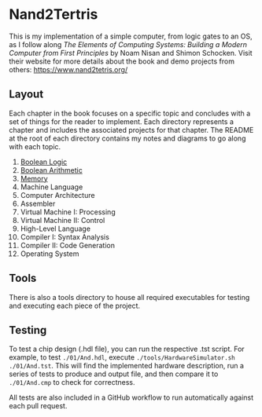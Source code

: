 # Nand2Tertris

This is my implementation of a simple computer, from logic gates to an OS, as I follow along _The Elements of Computing Systems: Building a Modern Computer from First Principles_ by Noam Nisan and Shimon Schocken. Visit their website for more details about the book and demo projects from others: https://www.nand2tetris.org/

## Layout

Each chapter in the book focuses on a specific topic and concludes with a set of things for the reader to implement. Each directory represents a chapter and includes the associated projects for that chapter. The README at the root of each directory contains my notes and diagrams to go along with each topic.

1. [Boolean Logic](https://github.com/CBenton0212/Nand2Tetris/tree/main/01#readme)
2. [Boolean Arithmetic](https://github.com/CBenton0212/Nand2Tetris/tree/main/02#readme)
3. [Memory](https://github.com/CBenton0212/Nand2Tetris/tree/main/03#readme)
4. Machine Language
5. Computer Architecture
6. Assembler
7. Virtual Machine I: Processing
8. Virtual Machine II: Control
9. High-Level Language
10. Compiler I: Syntax Analysis
11. Compiler II: Code Generation
12. Operating System

## Tools

There is also a tools directory to house all required executables for testing and executing each piece of the project.

## Testing

To test a chip design (.hdl file), you can run the respective .tst script. For example, to test `./01/And.hdl`, execute `./tools/HardwareSimulator.sh ./01/And.tst`. This will find the implemented hardware description, run a series of tests to produce and output file, and then compare it to `./01/And.cmp` to check for correctness.

All tests are also included in a GitHub workflow to run automatically against each pull request.
